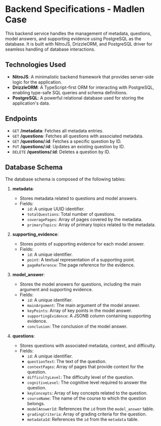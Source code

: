 # Backend Specifications - Madlen Case

This backend service handles the management of metadata, questions, model answers, and supporting evidence using PostgreSQL as the database. It is built with NitroJS, DrizzleORM, and PostgreSQL driver for seamless handling of database interactions.

## Technologies Used

- **NitroJS**: A minimalistic backend framework that provides server-side logic for the application.
- **DrizzleORM**: A TypeScript-first ORM for interacting with PostgreSQL, enabling type-safe SQL queries and schema definitions.
- **PostgreSQL**: A powerful relational database used for storing the application's data.

## Endpoints
- `GET` **/metadata**: Fetches all metadata entries.
- `GET` **/questions**: Fetches all questions with associated metadata.
- `GET` **/questions/:id**: Fetches a specific question by ID.
- `PUT` **/questions/:id**: Updates an existing question by ID.
- `DELETE` **/questions/:id**: Deletes a question by ID.

## Database Schema

The database schema is composed of the following tables:

1. **metadata**:
   - Stores metadata related to questions and model answers.
   - Fields:
     - `id`: A unique UUID identifier.
     - `totalQuestions`: Total number of questions.
     - `coveragePages`: Array of pages covered by the metadata.
     - `primaryTopics`: Array of primary topics related to the metadata.

2. **supporting_evidence**:
   - Stores points of supporting evidence for each model answer.
   - Fields:
     - `id`: A unique identifier.
     - `point`: A textual representation of a supporting point.
     - `pageReference`: The page reference for the evidence.

3. **model_answer**:
   - Stores the model answers for questions, including the main argument and supporting evidence.
   - Fields:
     - `id`: A unique identifier.
     - `mainArgument`: The main argument of the model answer.
     - `keyPoints`: Array of key points in the model answer.
     - `supportingEvidence`: A JSONB column containing supporting evidence.
     - `conclusion`: The conclusion of the model answer.

4. **questions**:
   - Stores questions with associated metadata, context, and difficulty.
   - Fields:
     - `id`: A unique identifier.
     - `questionText`: The text of the question.
     - `contextPages`: Array of pages that provide context for the question.
     - `difficultyLevel`: The difficulty level of the question.
     - `cognitiveLevel`: The cognitive level required to answer the question.
     - `keyConcepts`: Array of key concepts related to the question.
     - `courseName`: The name of the course to which the question belongs.
     - `modelAnswerId`: References the `id` from the `model_answer` table.
     - `gradingCriteria`: Array of grading criteria for the question.
     - `metadataId`: References the `id` from the `metadata` table.
